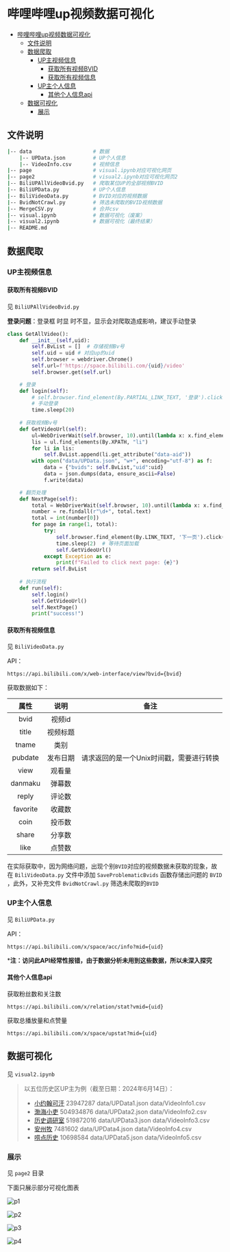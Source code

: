 # 哔哩哔哩up视频数据可视化

- [哔哩哔哩up视频数据可视化](#哔哩哔哩up视频数据可视化)
  - [文件说明](#文件说明)
  - [数据爬取](#数据爬取)
    - [UP主视频信息](#up主视频信息)
      - [获取所有视频BVID](#获取所有视频bvid)
      - [获取所有视频信息](#获取所有视频信息)
    - [UP主个人信息](#up主个人信息)
      - [其他个人信息api](#其他个人信息api)
  - [数据可视化](#数据可视化)
    - [展示](#展示)


## 文件说明

```bash
|-- data    				# 数据
    |-- UPData.json			# UP个人信息
    |-- VideoInfo.csv		# 视频信息
|-- page   					# visual.ipynb对应可视化网页
|-- page2   				# visual2.ipynb对应可视化网页2
|-- BiliUPAllVideoBvid.py   # 爬取某位UP的全部视频BVID
|-- BiliUPData.py			# UP个人信息
|-- BiliVideoData.py		# BVID对应的视频数据
|-- BvidNotCrawl.py			# 筛选未爬取的BVID视频数据
|-- MergeCSV.py				# 合并csv
|-- visual.ipynb			# 数据可视化（废案）
|-- visual2.ipynb			# 数据可视化（最终结果）
|-- README.md
```

## 数据爬取

### UP主视频信息

#### 获取所有视频BVID

见 `BiliUPAllVideoBvid.py` 

**登录问题**：登录框 时显 时不显，显示会对爬取造成影响，建议手动登录

```python
class GetAllVideo():
    def __init__(self,uid):
        self.BvList = []  # 存储视频Bv号
        self.uid = uid # 对应up的uid
        self.browser = webdriver.Chrome()
        self.url=f'https://space.bilibili.com/{uid}/video'
        self.browser.get(self.url)

    # 登录
    def login(self):
        # self.browser.find_element(By.PARTIAL_LINK_TEXT, '登录').click()
        # 手动登录
        time.sleep(20)
    
    # 获取视频Bv号
    def GetVideoUrl(self):
        ul=WebDriverWait(self.browser, 10).until(lambda x: x.find_element(By.XPATH, '//*[@id="submit-video-list"]/ul[2]'))
        lis = ul.find_elements(By.XPATH, "li")
        for li in lis:
            self.BvList.append(li.get_attribute("data-aid"))
        with open("data/UPData.json", "w+", encoding="utf-8") as f:
            data = {"bvids": self.BvList,"uid":uid}
            data = json.dumps(data, ensure_ascii=False)
            f.write(data)

    # 翻页处理
    def NextPage(self):
        total = WebDriverWait(self.browser, 10).until(lambda x: x.find_element(By.XPATH, '//*[@id="submit-video-list"]/ul[3]/span[1]'))
        number = re.findall(r"\d+", total.text)
        total = int(number[0])
        for page in range(1, total):
            try:
                self.browser.find_element(By.LINK_TEXT, '下一页').click()
                time.sleep(2)  # 等待页面加载
                self.GetVideoUrl()
            except Exception as e:
                print(f"Failed to click next page: {e}")
        return self.BvList
    
    # 执行流程
    def run(self):
        self.login()
        self.GetVideoUrl()
        self.NextPage()
        print("success!")
```

#### 获取所有视频信息

见 `BiliVideoData.py`

API：

```
https://api.bilibili.com/x/web-interface/view?bvid={bvid}
```

获取数据如下：

|   属性   |   说明   |                   备注                   |
| :------: | :------: | :--------------------------------------: |
|   bvid   |  视频id  |                                          |
|  title   | 视频标题 |                                          |
|  tname   |   类别   |                                          |
| pubdate  | 发布日期 | 请求返回的是一个Unix时间戳，需要进行转换 |
|   view   |  观看量  |                                          |
| danmaku  |  弹幕数  |                                          |
|  reply   |  评论数  |                                          |
| favorite |  收藏数  |                                          |
|   coin   |  投币数  |                                          |
|  share   |  分享数  |                                          |
|   like   |  点赞数  |                                          |

在实际获取中，因为网络问题，出现个别` BVID `对应的视频数据未获取的现象，故在 `BiliVideoData.py` 文件中添加 `SaveProblematicBvids` 函数存储出问题的 `BVID` ，此外，又补充文件 `BvidNotCrawl.py` 筛选未爬取的`BVID`

### UP主个人信息

见 `BiliUPData.py`

API：

```
https://api.bilibili.com/x/space/acc/info?mid={uid}
```

***注：访问此API经常性报错，由于数据分析未用到这些数据，所以未深入探究**

#### 其他个人信息api

获取粉丝数和关注数

```
https://api.bilibili.com/x/relation/stat?vmid={uid}
```

获取总播放量和点赞量

```
https://api.bilibili.com/x/space/upstat?mid={uid}
```



## 数据可视化

见 `visual2.ipynb`

> 以五位历史区UP主为例（截至日期：2024年6月14日）：
>
> - [小约翰可汗](https://space.bilibili.com/23947287) 23947287
>   data/UPData1.json
>   data/VideoInfo1.csv
> - [渤海小吏](https://space.bilibili.com/504934876) 504934876
>   data/UPData2.json
>   data/VideoInfo2.csv
> - [历史调研室](https://space.bilibili.com/519872016) 519872016
>   data/UPData3.json
>   data/VideoInfo3.csv
> - [安州牧](https://space.bilibili.com/7481602) 7481602
>   data/UPData4.json
>   data/VideoInfo4.csv
> - [唠点历史](https://space.bilibili.com/10698584) 10698584
>   data/UPData5.json
>   data/VideoInfo5.csv

### 展示

见 `page2` 目录

下面只展示部分可视化图表

![p1](https://cdn.jsdelivr.net/gh/zzh-0/Pic@img/img/202406262236477.png)


![p2](https://cdn.jsdelivr.net/gh/zzh-0/Pic@img/img/202406262235292.png)


![p3](https://cdn.jsdelivr.net/gh/zzh-0/Pic@img/img/202406262234646.png)


![p4](https://cdn.jsdelivr.net/gh/zzh-0/Pic@img/img/202406262234156.png)


